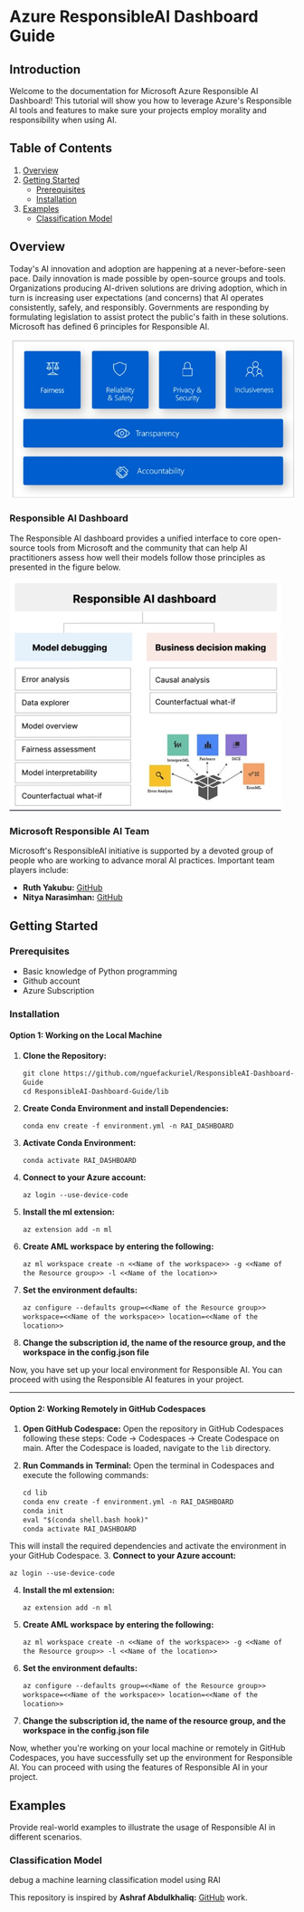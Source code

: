 
# Azure ResponsibleAI Dashboard Guide

## Introduction
Welcome to the documentation for Microsoft Azure Responsible AI Dashboard! This tutorial will show you how to leverage Azure's Responsible AI tools and features to make sure your projects employ morality and responsibility when using AI.


## Table of Contents
1. [Overview](#overview)
2. [Getting Started](#getting-started)
    - [Prerequisites](#prerequisites)
    - [Installation](#installation)
3. [Examples](#examples)
    - [Classification Model](#classification-model)

## Overview

Today's AI innovation and adoption are happening at a never-before-seen pace. Daily innovation is made possible by open-source groups and tools. Organizations producing AI-driven solutions are driving adoption, which in turn is increasing user expectations (and concerns) that AI operates consistently, safely, and responsibly. Governments are responding by formulating legislation to assist protect the public's faith in these solutions. Microsoft has defined 6 principles for Responsible AI.



![Responsible AI Principles](img/principle.jpeg)

### Responsible AI Dashboard

The Responsible AI dashboard provides a unified interface to core open-source tools from Microsoft and the community that can help AI practitioners assess how well their models follow those principles as presented in the figure below.

![Responsible AI Dashboard Tools](img/Dashboard_comp.jpeg)



### Microsoft Responsible AI Team

Microsoft's ResponsibleAI initiative is supported by a devoted group of people who are working to advance moral AI practices. Important team players include:

- **Ruth Yakubu:** [GitHub](https://github.com/ruyakubu)
- **Nitya Narasimhan:** [GitHub](https://github.com/nitya)



## Getting Started
### Prerequisites
- Basic knowledge of Python programming
- Github account
- Azure Subscription

### Installation

#### Option 1: Working on the Local Machine

1. **Clone the Repository:**
   ```
   git clone https://github.com/nguefackuriel/ResponsibleAI-Dashboard-Guide
   cd ResponsibleAI-Dashboard-Guide/lib
   ```

2. **Create Conda Environment and install Dependencies:**
   ```
   conda env create -f environment.yml -n RAI_DASHBOARD
   ```

3. **Activate Conda Environment:**
   ```
   conda activate RAI_DASHBOARD
   ```

4. **Connect to your Azure account:**
   ```
   az login --use-device-code
   ```
5. **Install the ml extension:**
   ```
   az extension add -n ml
   ```
6. **Create AML workspace by entering the following:**
   ```
   az ml workspace create -n <<Name of the workspace>> -g <<Name of the Resource group>> -l <<Name of the location>>
   ```
7. **Set the environment defaults:**
   ```
   az configure --defaults group=<<Name of the Resource group>> workspace=<<Name of the workspace>> location=<<Name of the location>>
   ```
8. **Change the subscription id, the name of the resource group, and the workspace in the config.json file**


Now, you have set up your local environment for Responsible AI. You can proceed with using the Responsible AI features in your project.

--------------------------------------

#### Option 2: Working Remotely in GitHub Codespaces

1. **Open GitHub Codespace:**
   Open the repository in GitHub Codespaces following these steps: Code -> Codespaces -> Create Codespace on main. After the Codespace is loaded, navigate to the `lib` directory.


2. **Run Commands in Terminal:**
   Open the terminal in Codespaces and execute the following commands:

   ```
   cd lib
   conda env create -f environment.yml -n RAI_DASHBOARD
   conda init
   eval "$(conda shell.bash hook)"
   conda activate RAI_DASHBOARD
   ```
This will install the required dependencies and activate the environment in your GitHub Codespace.
3. **Connect to your Azure account:**
   ```
   az login --use-device-code
   ```
4. **Install the ml extension:**
   ```
   az extension add -n ml
   ```
5. **Create AML workspace by entering the following:**
   ```
   az ml workspace create -n <<Name of the workspace>> -g <<Name of the Resource group>> -l <<Name of the location>>
   ```
6. **Set the environment defaults:**
   ```
   az configure --defaults group=<<Name of the Resource group>> workspace=<<Name of the workspace>> location=<<Name of the location>>
   ```
7. **Change the subscription id, the name of the resource group, and the workspace in the config.json file**

   

Now, whether you're working on your local machine or remotely in GitHub Codespaces, you have successfully set up the environment for Responsible AI. You can proceed with using the features of Responsible AI in your project.

## Examples
Provide real-world examples to illustrate the usage of Responsible AI in different scenarios.


### Classification Model
debug a machine learning classification model using RAI


This repository is inspired by **Ashraf Abdulkhaliq:** [GitHub](https://github.com/kershrita) work.



